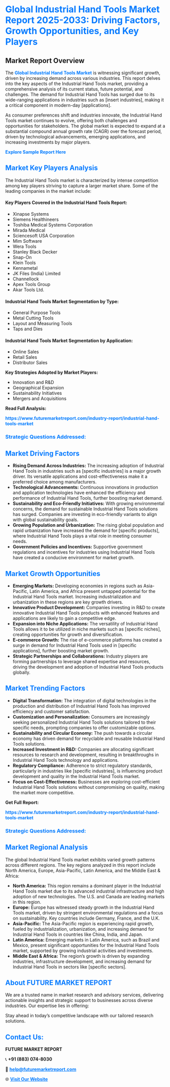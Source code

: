 <h1 style="color: #007BFF;">Global Industrial Hand Tools Market Report 2025-2033: Driving Factors, Growth Opportunities, and Key Players</h1>

<section id="overview">
<h2>Market Report Overview</h2>
<p>The <a href="https://www.futuremarketreport.com/industry-report/industrial-hand-tools-market" style="color: #007BFF; text-decoration: none;"><strong>Global Industrial Hand Tools Market</strong></a> is witnessing significant growth, driven by increasing demand across various industries. This report delves into the key aspects of the Industrial Hand Tools market, providing a comprehensive analysis of its current status, future potential, and challenges. The demand for Industrial Hand Tools has surged due to its wide-ranging applications in industries such as [insert industries], making it a critical component in modern-day [applications].</p>
<p>As consumer preferences shift and industries innovate, the Industrial Hand Tools market continues to evolve, offering both challenges and opportunities for stakeholders. The global market is expected to expand at a substantial compound annual growth rate (CAGR) over the forecast period, driven by technological advancements, emerging applications, and increasing investments by major players.</p>
</section>

<section id="overview">
<p><a href="https://www.futuremarketreport.com/request-sample/reportId=91344" style="color: #007BFF; text-decoration: none;"><strong>Explore Sample Report Here</strong></a></p>
</section>

<section id="key-players">
<h2 style="color: #007BFF;">Market Key Players Analysis</h2>
<p>The Industrial Hand Tools market is characterized by intense competition among key players striving to capture a larger market share. Some of the leading companies in the market include:</p>
<h4>Key Players Covered in the Industrial Hand Tools Report:</h4>
<ul><li>Xinapse Systems</li><li>Siemens Healthineers</li><li>Toshiba Medical Systems Corporation</li><li>Mirada Medical</li><li>Sciencesoft USA Corporation</li><li>Mim Software</li><li>Wera Tools</li><li>Stanley Black Decker</li><li>Snap-On</li><li>Klein Tools</li><li>Kennametal</li><li>JK Files (India) Limited</li><li>Channellock</li><li>Apex Tools Group</li><li>Akar Tools Ltd.</li></ul>
<h4>Industrial Hand Tools Market Segmentation by Type:</h4>
<ul><li>General Purpose Tools</li><li>Metal Cutting Tools</li><li>Layout and Measuring Tools</li><li>Taps and Dies</li></ul>

<h4>Industrial Hand Tools Market Segmentation by Application:</h4>
<ul><li>Online Sales</li><li>Retail Sales</li><li>Distributor Sales</li></ul>
<p><strong>Key Strategies Adopted by Market Players:</strong></p>
<ul>
<li>Innovation and R&D</li>
<li>Geographical Expansion</li>
<li>Sustainability Initiatives</li>
<li>Mergers and Acquisitions</li>
</ul>
</section>

<section>
<p><strong>Read Full Analysis: </strong></p><a href="https://www.futuremarketreport.com/industry-report/industrial-hand-tools-market" style="color: #007BFF; text-decoration: none;"><strong>https://www.futuremarketreport.com/industry-report/industrial-hand-tools-market</strong></a>
<h3 style="color: #007BFF;">Strategic Questions Addressed:</h3>
</section>

<section id="driving-factors">
<h2 style="color: #007BFF;">Market Driving Factors</h2>
<ul>
<li><strong>Rising Demand Across Industries:</strong> The increasing adoption of Industrial Hand Tools in industries such as [specific industries] is a major growth driver. Its versatile applications and cost-effectiveness make it a preferred choice among manufacturers.</li>
<li><strong>Technological Advancements:</strong> Continuous innovations in production and application technologies have enhanced the efficiency and performance of Industrial Hand Tools, further boosting market demand.</li>
<li><strong>Sustainability and Eco-Friendly Initiatives:</strong> With growing environmental concerns, the demand for sustainable Industrial Hand Tools solutions has surged. Companies are investing in eco-friendly variants to align with global sustainability goals.</li>
<li><strong>Growing Population and Urbanization:</strong> The rising global population and rapid urbanization have increased the demand for [specific products], where Industrial Hand Tools plays a vital role in meeting consumer needs.</li>
<li><strong>Government Policies and Incentives:</strong> Supportive government regulations and incentives for industries using Industrial Hand Tools have created a conducive environment for market growth.</li>
</ul>
</section>

<section id="growth-opportunities">
<h2 style="color: #007BFF;">Market Growth Opportunities</h2>
<ul>
<li><strong>Emerging Markets:</strong> Developing economies in regions such as Asia-Pacific, Latin America, and Africa present untapped potential for the Industrial Hand Tools market. Increasing industrialization and urbanization in these regions are key growth drivers.</li>
<li><strong>Innovative Product Development:</strong> Companies investing in R&D to create innovative Industrial Hand Tools products with enhanced features and applications are likely to gain a competitive edge.</li>
<li><strong>Expansion into Niche Applications:</strong> The versatility of Industrial Hand Tools allows it to be utilized in niche markets such as [specific niches], creating opportunities for growth and diversification.</li>
<li><strong>E-commerce Growth:</strong> The rise of e-commerce platforms has created a surge in demand for Industrial Hand Tools used in [specific applications], further boosting market growth.</li>
<li><strong>Strategic Partnerships and Collaborations:</strong> Industry players are forming partnerships to leverage shared expertise and resources, driving the development and adoption of Industrial Hand Tools products globally.</li>
</ul>
</section>

<section id="trending-factors">
<h2 style="color: #007BFF;">Market Trending Factors</h2>
<ul>
<li><strong>Digital Transformation:</strong> The integration of digital technologies in the production and distribution of Industrial Hand Tools has improved efficiency and customer satisfaction.</li>
<li><strong>Customization and Personalization:</strong> Consumers are increasingly seeking personalized Industrial Hand Tools solutions tailored to their specific needs, prompting companies to offer customizable options.</li>
<li><strong>Sustainability and Circular Economy:</strong> The push towards a circular economy has driven demand for recyclable and reusable Industrial Hand Tools solutions.</li>
<li><strong>Increased Investment in R&D:</strong> Companies are allocating significant resources to research and development, resulting in breakthroughs in Industrial Hand Tools technology and applications.</li>
<li><strong>Regulatory Compliance:</strong> Adherence to strict regulatory standards, particularly in industries like [specific industries], is influencing product development and quality in the Industrial Hand Tools market.</li>
<li><strong>Focus on Cost-Effectiveness:</strong> Businesses are exploring cost-efficient Industrial Hand Tools solutions without compromising on quality, making the market more competitive.</li>
</ul>
</section>

<section>
<p><strong>Get Full Report: </strong></p><a href="https://www.futuremarketreport.com/industry-report/industrial-hand-tools-market" style="color: #007BFF; text-decoration: none;"><strong>https://www.futuremarketreport.com/industry-report/industrial-hand-tools-market</strong></a>
<h3 style="color: #007BFF;">Strategic Questions Addressed:</h3>
</section>


<section id="regional-analysis">
<h2 style="color: #007BFF;">Market Regional Analysis</h2>
<p>The global Industrial Hand Tools market exhibits varied growth patterns across different regions. The key regions analyzed in this report include North America, Europe, Asia-Pacific, Latin America, and the Middle East & Africa:</p>
<ul>
<li><strong>North America:</strong> This region remains a dominant player in the Industrial Hand Tools market due to its advanced industrial infrastructure and high adoption of new technologies. The U.S. and Canada are leading markets in this region.</li>
<li><strong>Europe:</strong> Europe has witnessed steady growth in the Industrial Hand Tools market, driven by stringent environmental regulations and a focus on sustainability. Key countries include Germany, France, and the U.K.</li>
<li><strong>Asia-Pacific:</strong> The Asia-Pacific region is experiencing rapid growth, fueled by industrialization, urbanization, and increasing demand for Industrial Hand Tools in countries like China, India, and Japan.</li>
<li><strong>Latin America:</strong> Emerging markets in Latin America, such as Brazil and Mexico, present significant opportunities for the Industrial Hand Tools market, supported by growing industrial activities and investments.</li>
<li><strong>Middle East & Africa:</strong> The region’s growth is driven by expanding industries, infrastructure development, and increasing demand for Industrial Hand Tools in sectors like [specific sectors].</li>
</ul>
</section>

<footer>
<h2 style="color: #007BFF;">About FUTURE MARKET REPORT</h2>
<p>We are a trusted name in market research and advisory services, delivering actionable insights and strategic support to businesses across diverse industries. Our expertise lies in offering:</p>

<p>Stay ahead in today’s competitive landscape with our tailored research solutions.</p>

<h2 style="color: #007BFF;">Contact Us:</h2>
<p><strong>FUTURE MARKET REPORT</strong></p>
<p>📞 <strong>+91 (883) 074-8030</strong></p>
<p>📧 <strong><a href="mailto:help@futuremarketreport.com" style="color: #007BFF;">help@futuremarketreport.com</a></strong></p>
<p>🌐 <strong><a href="https://www.futuremarketreport.com/" style="color: #007BFF;">Visit Our Website</a></strong></p>
</footer>